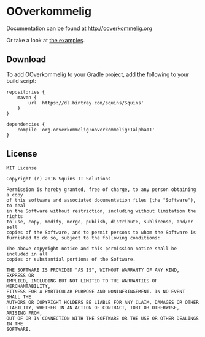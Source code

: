 # OOverkommelig

Documentation can be found at http://ooverkommelig.org

Or take a look at [the examples](https://github.com/squins/ooverkommelig/tree/master/examples/src/main/kotlin/org/ooverkommelig/examples).

## Download

To add OOverkommelig to your Gradle project, add the following to your build script:

    repositories {
        maven {
            url 'https://dl.bintray.com/squins/Squins'
        }
    }
    
    dependencies {
        compile 'org.ooverkommelig:ooverkommelig:1alpha11'
    }

## License

    MIT License
    
    Copyright (c) 2016 Squins IT Solutions
    
    Permission is hereby granted, free of charge, to any person obtaining a copy
    of this software and associated documentation files (the "Software"), to deal
    in the Software without restriction, including without limitation the rights
    to use, copy, modify, merge, publish, distribute, sublicense, and/or sell
    copies of the Software, and to permit persons to whom the Software is
    furnished to do so, subject to the following conditions:
    
    The above copyright notice and this permission notice shall be included in all
    copies or substantial portions of the Software.
    
    THE SOFTWARE IS PROVIDED "AS IS", WITHOUT WARRANTY OF ANY KIND, EXPRESS OR
    IMPLIED, INCLUDING BUT NOT LIMITED TO THE WARRANTIES OF MERCHANTABILITY,
    FITNESS FOR A PARTICULAR PURPOSE AND NONINFRINGEMENT. IN NO EVENT SHALL THE
    AUTHORS OR COPYRIGHT HOLDERS BE LIABLE FOR ANY CLAIM, DAMAGES OR OTHER
    LIABILITY, WHETHER IN AN ACTION OF CONTRACT, TORT OR OTHERWISE, ARISING FROM,
    OUT OF OR IN CONNECTION WITH THE SOFTWARE OR THE USE OR OTHER DEALINGS IN THE
    SOFTWARE.
